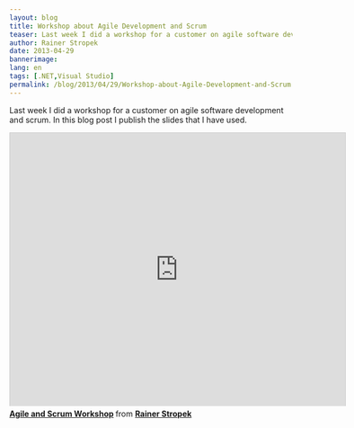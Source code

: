 ```yaml
---
layout: blog
title: Workshop about Agile Development and Scrum
teaser: Last week I did a workshop for a customer on agile software development and scrum. In this blog post I publish the slides that I have used.
author: Rainer Stropek
date: 2013-04-29
bannerimage: 
lang: en
tags: [.NET,Visual Studio]
permalink: /blog/2013/04/29/Workshop-about-Agile-Development-and-Scrum
---
```


<p>Last week I did a workshop for a customer on agile software development and scrum. In this blog post I publish the slides that I have used.</p><iframe src="http://de.slideshare.net/slideshow/embed_code/20180699?rel=0" width="597" height="486" frameborder="0" marginwidth="0" marginheight="0" scrolling="no" style="border:1px solid #CCC;border-width:1px 1px 0;margin-bottom:5px" allowfullscreen="allowfullscreen" webkitallowfullscreen="webkitallowfullscreen" mozallowfullscreen="mozallowfullscreen"></iframe><div style="margin-bottom:5px" data-mce-style="margin-bottom: 5px;">
  <strong>
    <a href="http://de.slideshare.net/rstropek/agile-and-scrum-workshop-publish" title="Agile and Scrum Workshop" target="_blank">Agile and Scrum Workshop</a>
  </strong> from <strong><a href="http://de.slideshare.net/rstropek" target="_blank">Rainer Stropek</a></strong></div>
